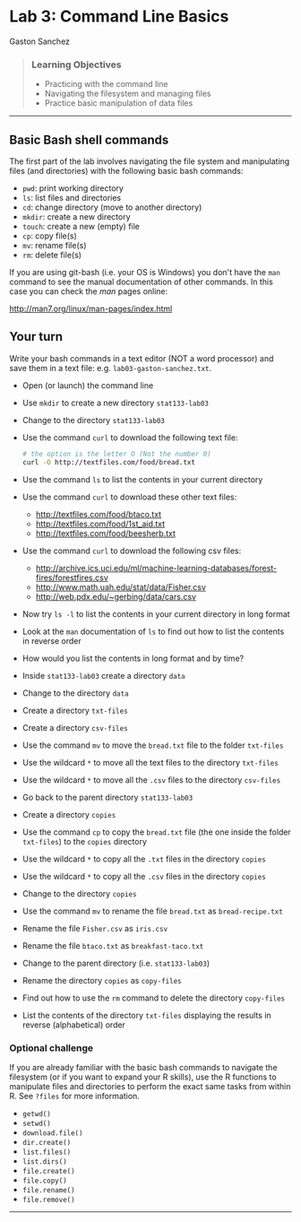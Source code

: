 Lab 3: Command Line Basics
================
Gaston Sanchez

> ### Learning Objectives
>
> -   Practicing with the command line
> -   Navigating the filesystem and managing files
> -   Practice basic manipulation of data files

------------------------------------------------------------------------

Basic Bash shell commands
-------------------------

The first part of the lab involves navigating the file system and manipulating files (and directories) with the following basic bash commands:

-   `pwd`: print working directory
-   `ls`: list files and directories
-   `cd`: change directory (move to another directory)
-   `mkdir`: create a new directory
-   `touch`: create a new (empty) file
-   `cp`: copy file(s)
-   `mv`: rename file(s)
-   `rm`: delete file(s)

If you are using git-bash (i.e. your OS is Windows) you don't have the `man` command to see the manual documentation of other commands. In this case you can check the *man* pages online:

<http://man7.org/linux/man-pages/index.html>

Your turn
---------

Write your bash commands in a text editor (NOT a word processor) and save them in a text file: e.g. `lab03-gaston-sanchez.txt`.

-   Open (or launch) the command line
-   Use `mkdir` to create a new directory `stat133-lab03`
-   Change to the directory `stat133-lab03`
-   Use the command `curl` to download the following text file:

    ``` bash
    # the option is the letter O (Not the number 0)
    curl -O http://textfiles.com/food/bread.txt
    ```

-   Use the command `ls` to list the contents in your current directory
-   Use the command `curl` to download these other text files:
    -   <http://textfiles.com/food/btaco.txt>
    -   <http://textfiles.com/food/1st_aid.txt>
    -   <http://textfiles.com/food/beesherb.txt>
-   Use the command `curl` to download the following csv files:
    -   <http://archive.ics.uci.edu/ml/machine-learning-databases/forest-fires/forestfires.csv>
    -   <http://www.math.uah.edu/stat/data/Fisher.csv>
    -   <http://web.pdx.edu/~gerbing/data/cars.csv>
-   Now try `ls -l` to list the contents in your current directory in long format
-   Look at the `man` documentation of `ls` to find out how to list the contents in reverse order
-   How would you list the contents in long format and by time?
-   Inside `stat133-lab03` create a directory `data`
-   Change to the directory `data`
-   Create a directory `txt-files`
-   Create a directory `csv-files`
-   Use the command `mv` to move the `bread.txt` file to the folder `txt-files`
-   Use the wildcard `*` to move all the text files to the directory `txt-files`
-   Use the wildcard `*` to move all the `.csv` files to the directory `csv-files`
-   Go back to the parent directory `stat133-lab03`
-   Create a directory `copies`
-   Use the command `cp` to copy the `bread.txt` file (the one inside the folder `txt-files`) to the `copies` directory
-   Use the wildcard `*` to copy all the `.txt` files in the directory `copies`
-   Use the wildcard `*` to copy all the `.csv` files in the directory `copies`
-   Change to the directory `copies`
-   Use the command `mv` to rename the file `bread.txt` as `bread-recipe.txt`
-   Rename the file `Fisher.csv` as `iris.csv`
-   Rename the file `btaco.txt` as `breakfast-taco.txt`
-   Change to the parent directory (i.e. `stat133-lab03`)
-   Rename the directory `copies` as `copy-files`
-   Find out how to use the `rm` command to delete the directory `copy-files`
-   List the contents of the directory `txt-files` displaying the results in reverse (alphabetical) order

### Optional challenge

If you are already familiar with the basic bash commands to navigate the filesystem (or if you want to expand your R skills), use the R functions to manipulate files and directories to perform the exact same tasks from within R. See `?files` for more information.

-   `getwd()`
-   `setwd()`
-   `download.file()`
-   `dir.create()`
-   `list.files()`
-   `list.dirs()`
-   `file.create()`
-   `file.copy()`
-   `file.rename()`
-   `file.remove()`

------------------------------------------------------------------------
